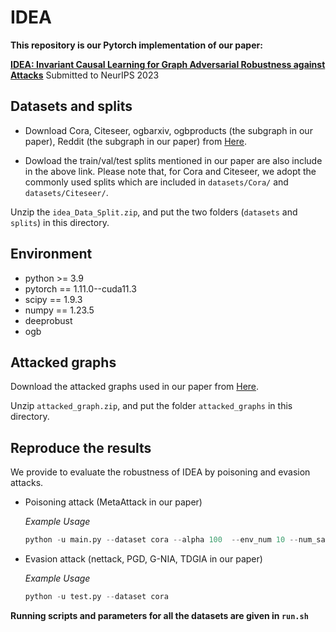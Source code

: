 # IDEA

**This repository is our Pytorch implementation of our paper:**

**[IDEA: Invariant Causal Learning for Graph Adversarial Robustness against Attacks](https://openreview.net/forum?id=gdkVF0pDrC)**
Submitted to NeurIPS 2023 

## Datasets and splits

- Download  Cora, Citeseer, ogbarxiv, ogbproducts (the subgraph in our paper), Reddit (the subgraph in our paper) from [Here](hhttps://drive.google.com/file/d/11le9BFqRhPudZvgXiWE3nlhE-uUvOEhx/view?usp=share_link).

- Dowload the train/val/test splits mentioned in our paper are also include in the above link. Please note that, for Cora and Citeseer, we adopt the commonly used splits which are included in `datasets/Cora/` and `datasets/Citeseer/`.

Unzip the  `idea_Data_Split.zip`, and put the two folders (`datasets` and `splits`) in this directory.



## Environment

- python >= 3.9
- pytorch == 1.11.0--cuda11.3
- scipy == 1.9.3
- numpy == 1.23.5
- deeprobust
- ogb




## Attacked graphs 

Download the attacked graphs used in our paper from [Here](https://drive.google.com/file/d/17hioKNvJUHLiRCgeO4suRU7dB19H6yMG/view?usp=sharing). 

Unzip `attacked_graph.zip`, and put the folder `attacked_graphs` in this directory.



## Reproduce the results

We provide to evaluate the robustness of IDEA by poisoning and evasion attacks.

- Poisoning attack (MetaAttack in our paper)

  *Example Usage*

  ```python
  python -u main.py --dataset cora --alpha 100  --env_num 10 --num_sample 2 --perturb_size 1e-4
  ```


- Evasion attack (nettack, PGD, G-NIA, TDGIA in our paper)

  *Example Usage*

  ```python
  python -u test.py --dataset cora
  ```
  



**Running scripts and parameters for all the datasets are given in `run.sh`**


